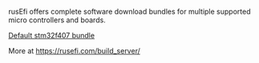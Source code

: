 rusEfi offers complete software download bundles for multiple supported micro controllers and boards.

[Default stm32f407 bundle](https://rusefi.com/build_server/rusefi_bundle.zip)

More at https://rusefi.com/build_server/
